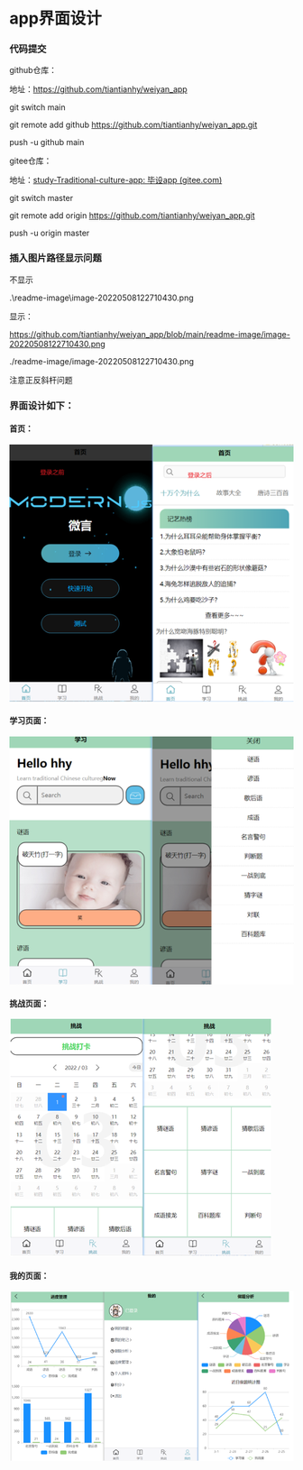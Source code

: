 # app界面设计



### 代码提交



github仓库：

地址：https://github.com/tiantianhy/weiyan_app

git switch main

git remote add github https://github.com/tiantianhy/weiyan_app.git

 push -u github main



gitee仓库：

地址：[study-Traditional-culture-app: 毕设app (gitee.com)](https://gitee.com/tiantianhy/study-traditional-culture-app)

git switch master

git remote add origin https://github.com/tiantianhy/weiyan_app.git

 push -u origin master





### 插入图片路径显示问题

不显示

.\readme-image\image-20220508122710430.png

显示：

https://github.com/tiantianhy/weiyan_app/blob/main/readme-image/image-20220508122710430.png

./readme-image/image-20220508122710430.png



注意正反斜杆问题



### 界面设计如下：

#### 首页：



![image-20220508122710430](./readme-image/image-20220508122710430.png)





#### 学习页面：

![image-20220508125444616](./readme-image/image-20220508125444616.png)



#### 挑战页面：

![image-20220508125630627](./readme-image/image-20220508125630627.png)



#### 我的页面：

![image-20220508125724190](./readme-image/image-20220508125724190.png)

